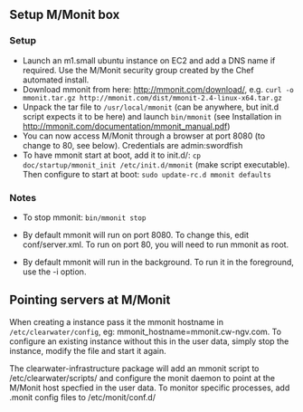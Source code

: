 ## Setup M/Monit box

### Setup

- Launch an m1.small ubuntu instance on EC2 and add a DNS name if required. Use the M/Monit security group created by the Chef automated install.
- Download mmonit from here: http://mmonit.com/download/, e.g. `curl -o mmonit.tar.gz http://mmonit.com/dist/mmonit-2.4-linux-x64.tar.gz`
- Unpack the tar file to `/usr/local/mmonit` (can be anywhere, but init.d script expects it to be here) and launch `bin/mmonit` (see Installation in http://mmonit.com/documentation/mmonit_manual.pdf)
- You can now access M/Monit through a browser at port 8080 (to change to 80, see below). Credentials are admin:swordfish
- To have mmonit start at boot, add it to init.d/: `cp doc/startup/mmonit_init /etc/init.d/mmonit` (make script executable). Then configure to start at boot: `sudo update-rc.d mmonit defaults`

### Notes

- To stop mmonit: `bin/mmonit stop`

- By default mmonit will run on port 8080. To change this, edit conf/server.xml. To run on port 80, you will need to run mmonit as root.

- By default mmonit will run in the background. To run it in the foreground, use the -i option.

## Pointing servers at M/Monit

When creating a instance pass it the mmonit hostname in `/etc/clearwater/config`, eg: mmonit_hostname=mmonit.cw-ngv.com. To configure an existing instance without this in the user data, simply stop the instance, modify the file and start it again.

The clearwater-infrastructure package will add an mmonit script to /etc/clearwater/scripts/ and configure the monit daemon to point at the M/Monit host specfied in the user data. To monitor specific processes, add .monit config files to /etc/monit/conf.d/